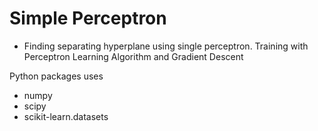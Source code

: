 # Simple Perceptron
* Finding separating hyperplane using single perceptron. Training with Perceptron Learning Algorithm and Gradient Descent

Python packages uses
* numpy
* scipy
* scikit-learn.datasets


